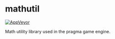 # mathutil

[![AppVeyor](https://img.shields.io/appveyor/ci/Silverlan/mathutil.svg)](https://ci.appveyor.com/project/Silverlan/mathutil/history)

Math utility library used in the pragma game engine.
